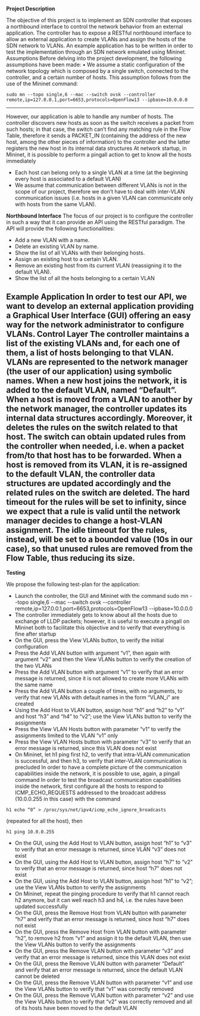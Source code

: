 **Project Description**

The objective of this project is to implement an SDN controller that exposes a northbound interface to control the network behavior from an external application. The controller has to expose a RESTful northbound interface to allow an external application to create VLANs and assign the hosts of the SDN network to VLANs. An example application has to be written in order to test the implementation through an SDN network emulated using Mininet.
Assumptions
Before delving into the project development, the following assumptions have been made:
• We assume a static configuration of the network topology which is composed by a single switch, connected to the controller, and a certain number of hosts. This assumption follows from the use of the Mininet command:
```
sudo mn --topo single,6 --mac --switch ovsk --controller remote,ip=127.0.0.1,port=6653,protocols=OpenFlow13 --ipbase=10.0.0.0
```
---

However, our application is able to handle any number of hosts.
The controller discovers new hosts as soon as the switch receives a packet from such hosts; in that
case, the switch can’t find any matching rule in the Flow Table, therefore it sends a PACKET_IN (containing the address of the new host, among the other pieces of information) to the controller and the latter registers the new host in its internal data structures
At network startup, in Mininet, it is possible to perform a pingall action to get to know all the hosts immediately
 - Each host can belong only to a single VLAN at a time (at the beginning every host is associated to a default VLAN)
 - We assume that communication between different VLANs is not in the scope of our project, therefore we don’t have to deal with inter-VLAN communication issues (i.e. hosts in a given VLAN can communicate only with hosts from the same VLAN).

**Northbound Interface**
The focus of our project is to configure the controller in such a way that it can provide an API using the RESTful paradigm.
The API will provide the following functionalities:
 - Add a new VLAN with a name.
 - Delete an existing VLAN by name.
 - Show the list of all VLANs with their belonging hosts.
 - Assign an existing host to a certain VLAN.
 - Remove an existing host from its current VLAN (reassigning it to the default VLAN).
 - Show the list of all the hosts belonging to a certain VLAN

Example Application
In order to test our API, we want to develop an external application providing a Graphical User Interface (GUI) offering an easy way for the network administrator to configure VLANs.
Control Layer
The controller maintains a list of the existing VLANs and, for each one of them, a list of hosts belonging to that VLAN. VLANs are represented to the network manager (the user of our application) using symbolic names.
When a new host joins the network, it is added to the default VLAN, named “Default”.
When a host is moved from a VLAN to another by the network manager, the controller updates its internal data structures accordingly. Moreover, it deletes the rules on the switch related to that host. The switch can obtain updated rules from the controller when needed, i.e. when a packet from/to that host has to be forwarded.
When a host is removed from its VLAN, it is re-assigned to the default VLAN, the controller data structures are updated accordingly and the related rules on the switch are deleted.
The hard timeout for the rules will be set to infinity, since we expect that a rule is valid until the network manager decides to change a host-VLAN assignment.
The idle timeout for the rules, instead, will be set to a bounded value (10s in our case), so that unused rules are removed from the Flow Table, thus reducing its size.
---

**Testing**

We propose the following test-plan for the application:
 - Launch the controller, the GUI and Mininet with the command
   sudo mn --topo single,6 --mac --switch ovsk --controller remote,ip=127.0.0.1,port=6653,protocols=OpenFlow13 --ipbase=10.0.0.0
 - The controller immediately gets to know about all the hosts due to exchange of LLDP packets; however, it is useful to execute a pingall on Mininet both to facilitate this objective and to verify that everything is fine after startup
 - On the GUI, press the View VLANs button, to verify the initial configuration
 - Press the Add VLAN button with argument “v1”, then again with argument “v2” and then the View
VLANs button to verify the creation of the two VLANs
 - Press the Add VLAN button with argument “v1” to verify that an error message is returned, since it
is not allowed to create more VLANs with the same name
 - Press the Add VLAN button a couple of times, with no arguments, to verify that new VLANs with
default names in the form “VLAN_i” are created
 - Using the Add Host to VLAN button, assign host “h1” and “h2” to “v1” and host “h3” and “h4” to
“v2”; use the View VLANs button to verify the assignments
 - Press the View VLAN Hosts button with parameter “v1” to verify the assignments limited to the
VLAN “v1” only
 - Press the View VLAN Hosts button with parameter “v3” to verify that an error message is returned,
since this VLAN does not exist
 - On Mininet, let h1 ping first h2, to verify that intra-VLAN communication is successful, and then h3,
to verify that inter-VLAN communication is precluded
In order to have a complete picture of the communication capabilities inside the network,
it is possible to use, again, a pingall command
In order to test the broadcast communication capabilities inside the network, first
configure all the hosts to respond to ICMP_ECHO_REQUESTS addressed to the broadcast address (10.0.0.255 in this case) with the command
```
h1 echo “0” > /proc/sys/net/ipv4/icmp_echo_ignore_broadcasts
```
(repeated for all the host), then
```
h1 ping 10.0.0.255
```
 - On the GUI, using the Add Host to VLAN button, assign host “h1” to “v3” to verify that an error message is returned, since VLAN “v3” does not exist
 - On the GUI, using the Add Host to VLAN button, assign host “h7” to “v2” to verify that an error message is returned, since host “h7” does not exist
 - On the GUI, using the Add Host to VLAN button, assign host “h1” to “v2”; use the View VLANs button to verify the assignments
 - On Mininet, repeat the pinging procedure to verify that h1 cannot reach h2 anymore, but it can well reach h3 and h4, i.e. the rules have been updated successfully
 - On the GUI, press the Remove Host from VLAN button with parameter “h7” and verify that an error message is returned, since host “h7” does not exist
 - On the GUI, press the Remove Host from VLAN button with parameter “h2”, to remove h2 from “v1” and assign it to the default VLAN, then use the View VLANs button to verify the assignments
 - On the GUI, press the Remove VLAN button with parameter “v3” and verify that an error message is returned, since this VLAN does not exist
 - On the GUI, press the Remove VLAN button with parameter “Default” and verify that an error message is returned, since the default VLAN cannot be deleted
 - On the GUI, press the Remove VLAN button with parameter “v1” and use the View VLANs button to verify that “v1” was correctly removed
 - On the GUI, press the Remove VLAN button with parameter “v2” and use the View VLANs button to verify that “v2” was correctly removed and all of its hosts have been moved to the default VLAN